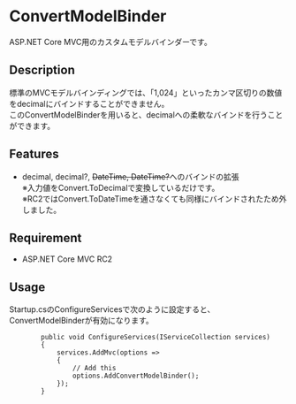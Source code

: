 # ConvertModelBinder

ASP.NET Core MVC用のカスタムモデルバインダーです。

## Description

標準のMVCモデルバインディングでは、「1,024」といったカンマ区切りの数値をdecimalにバインドすることができません。  
このConvertModelBinderを用いると、decimalへの柔軟なバインドを行うことができます。

## Features

- decimal, decimal?, ~~DateTime, DateTime?~~へのバインドの拡張  
※入力値をConvert.ToDecimalで変換しているだけです。  
※RC2ではConvert.ToDateTimeを通さなくても同様にバインドされたため外しました。  

## Requirement

- ASP.NET Core MVC RC2  

## Usage

Startup.csのConfigureServicesで次のように設定すると、ConvertModelBinderが有効になります。

```
        public void ConfigureServices(IServiceCollection services)
        {
            services.AddMvc(options =>
            {
                // Add this
                options.AddConvertModelBinder();
            });
        }
```
